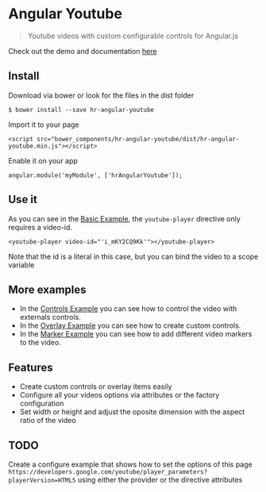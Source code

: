 Angular Youtube
===============

> Youtube videos with custom configurable controls for Angular.js

Check out the demo and documentation [here](http://hrajchert.github.io/hr-angular-youtube)

## Install

Download via bower or look for the files in the dist folder


    $ bower install --save hr-angular-youtube


Import it to your page


    <script src="bower_components/hr-angular-youtube/dist/hr-angular-youtube.min.js"></script>


Enable it on your app

    angular.module('myModule', ['hrAngularYoutube']);


## Use it

As you can see in the [Basic Example](http://hrajchert.github.io/hr-angular-youtube/#/demo/basic), the `youtube-player` directive
only requires a video-id.

    <youtube-player video-id="'i_mKY2CQ9Kk'"></youtube-player>

Note that the id is a literal in this case, but you can bind the video to a scope variable

## More examples

* In the [Controls Example](http://hrajchert.github.io/hr-angular-youtube/#/demo/controls) you can see how to control the video with externals controls.
* In the [Overlay Example](http://hrajchert.github.io/hr-angular-youtube/#/demo/overlay) you can see how to create custom controls.
* In the [Marker Example](http://hrajchert.github.io/hr-angular-youtube/#/demo/marker) you can see how to add different video markers to the video.


## Features

* Create custom controls or overlay items easily
* Configure all your videos options via attributes or the factory configuration
* Set width or height and adjust the oposite dimension with the aspect ratio of the video

## TODO
Create a configure example that shows how to set the options of this page
`https://developers.google.com/youtube/player_parameters?playerVersion=HTML5` using either the provider or the directive attributes

